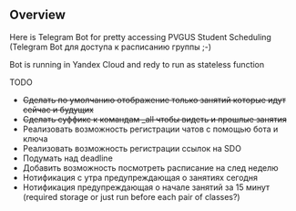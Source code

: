 ## Overview

Here is Telegram Bot for pretty accessing PVGUS Student Scheduling (Telegram Bot для доступа к расписанию группы ;-)

Bot is running in Yandex Cloud and redy to run as stateless function 


TODO

* ~~Сделать по умолчанию отображение только занятий которые идут сейчас и будущих~~
* ~~Сделать суффикс к командам _all чтобы видеть и прошлые занятия~~
* Реализовать возможность регистрации чатов с помощью бота и ключа
* Реализовать возможность регистрации ссылок на SDO
* Подумать над deadline
* Добавить возможность посмотреть расписание на след неделю
* Нотификация с утра предупреждающая о занятиях сегодня
* Нотификация предупреждающая о начале занятий за 15 минут (required storage or just run before each pair of classes?)
